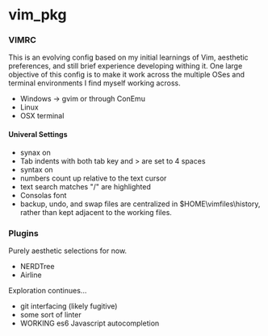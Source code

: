 # vim_pkg #

### VIMRC ###

This is an evolving config based on my initial learnings of Vim, aesthetic preferences, and still brief experience developing withing it. One large objective of this config is to make it work across the multiple OSes and terminal environments I find myself working across.  
* Windows -> gvim or through ConEmu
* Linux
* OSX terminal

#### Univeral Settings ####

* synax on
* Tab indents with both tab key and > are set to 4 spaces
* syntax on
* numbers count up relative to the text cursor
* text search matches "/" are highlighted
* Consolas font
* backup, undo, and swap files are centralized in $HOME\vimfiles\history,  
rather than kept adjacent to the working files.

### Plugins ###

Purely aesthetic selections for now.  
* NERDTree
* Airline
  
Exploration continues...
* git interfacing (likely fugitive)
* some sort of linter
* WORKING es6 Javascript autocompletion
